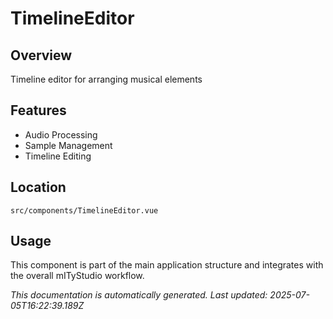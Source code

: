 # TimelineEditor

## Overview

Timeline editor for arranging musical elements

## Features

- Audio Processing
- Sample Management
- Timeline Editing

## Location

`src/components/TimelineEditor.vue`

## Usage

This component is part of the main application structure and integrates with the overall mITyStudio workflow.

*This documentation is automatically generated. Last updated: 2025-07-05T16:22:39.189Z*
